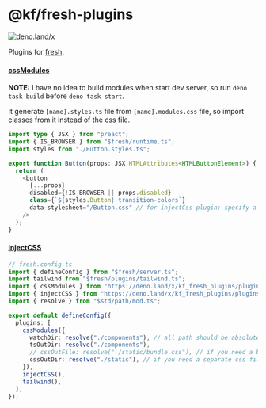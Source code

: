 # @kf/fresh-plugins

![deno.land/x](https://img.shields.io/github/v/tag/Xuhv/kf-fresh-plugins?label=deno.land/x&logo=deno)

Plugins for [fresh](https://fresh.deno.dev).

#### [cssModules](./plugins/cssModules.ts)

**NOTE:** I have no idea to build modules when start dev server, so run
`deno task build` before `deno task start`.

It generate `[name].styles.ts` file from `[name].modules.css` file, so import
classes from it instead of the css file.

```ts
import type { JSX } from "preact";
import { IS_BROWSER } from "$fresh/runtime.ts";
import styles from "./Button.styles.ts";

export function Button(props: JSX.HTMLAttributes<HTMLButtonElement>) {
  return (
    <button
      {...props}
      disabled={!IS_BROWSER || props.disabled}
      class={`${styles.Button} transition-colors`}
      data-stylesheet="/Button.css" // for injectCss plugin: specify a css file to inject
    />
  );
}
```

#### [injectCSS](./plugins/cssModules.ts)

```ts
// fresh.config.ts
import { defineConfig } from "$fresh/server.ts";
import tailwind from "$fresh/plugins/tailwind.ts";
import { cssModules } from "https://deno.land/x/kf_fresh_plugins/plugins/cssModules.ts";
import { injectCSS } from "https://deno.land/x/kf_fresh_plugins/plugins/injectCss.ts";
import { resolve } from "$std/path/mod.ts";

export default defineConfig({
  plugins: [
    cssModules({
      watchDir: resolve("./components"), // all path should be absolute
      tsOutDir: resolve("./components"),
      // cssOutFile: resolve("./static/bundle.css"), // if you need a bundled css file, use this
      cssOutDir: resolve("./static"), // if you need a separate css file, use this with injectCSS plugin
    }),
    injectCSS(),
    tailwind(),
  ],
});
```
